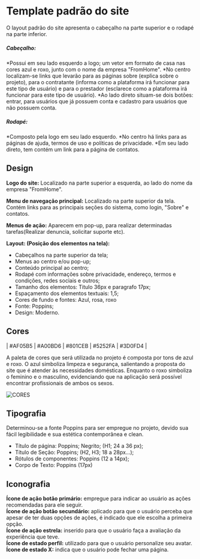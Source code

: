 # Template padrão do site

O layout padrão do site apresenta o cabeçalho na parte superior e o rodapé na parte inferior.<br>
<h5>Cabeçalho:</h5>
*Possui em seu lado esquerdo a logo; um vetor em formato de casa nas cores azul e roxo, junto com o nome da empresa "FromHome".
*No centro localizam-se links que levarão para as páginas sobre (explica sobre o projeto), para o contratante (informa como a plataforma irá funcionar para este tipo de usuário) e para o prestador (esclarece como a plataforma irá funcionar para este tipo de usuário).
*Ao lado direto situam-se dois botões: entrar, para usuários que já possuem conta e cadastro para usuários que não possuem conta.
<h5>Rodapé:</h5> 
*Composto pela logo em seu lado esquerdo.
*No centro há links para as páginas de ajuda, termos de uso e políticas de privacidade.
*Em seu lado direto, tem contém um link para a página de contatos.

## Design

**Logo do site:** Localizado na parte superior a esquerda, ao lado do nome da empresa "FromHome".

**Menu de navegação principal:** Localizado na parte superior da tela. Contém links para as principais seções do sistema, como login, "Sobre" e contatos.

**Menus de ação:** Aparecem em pop-up, para realizar determinadas tarefas(Realizar denuncia, solicitar suporte etc).

**Layout: (Posição dos elementos na tela):**
* Cabeçalhos na parte superior da tela;
* Menus ao centro e/ou pop-up;
* Conteúdo principal ao centro;
* Rodapé com informações sobre privacidade, endereço, termos e condições, redes sociais e outros;
* Tamanho dos elementos: Titulo 36px e paragrafo 17px;
* Espaçamento dos elementos textuais: 1,5; 
* Cores de fundo e fontes: Azul, rosa, roxo
* Fonte: Poppins;
* Design: Moderno.




## Cores


| #AF05B5 | #A00BD6 | #801CEB | #5252FA | #3D0FD4 |
<p>A paleta de cores que será utilizada no projeto é composta por tons de azul e roxo. O azul simboliza limpeza e segurança, salientando a proposta do site que é atender às necessidades domésticas. Enquanto o roxo simboliza o feminino e o masculino, evidenciando que na aplicação será possível encontrar profissionais de ambos os sexos.</p>

![CORES](https://github.com/ICEI-PUC-Minas-PCO-SI/pco-si-2023-2-p1-tiaw-t1-G1-FromHome/assets/139433754/1d063125-9f35-4590-bfff-91fd6eb6b248)


## Tipografia
Determinou-se a fonte Poppins para ser empregue no projeto, devido sua fácil legibilidade e sua estética contemporânea e clean.

* Título de página: Poppins; Negrito; (H1; 24 a 36 px);
* Título de Seção: Poppins; (H2, H3; 18 a 28px...);
* Rótulos de componentes: Poppins (12 a 14px);
* Corpo de Texto: Poppins (17px)




## Iconografia


**Ícone de ação  botão primário:** empregue para indicar ao usuário as ações recomendadas para ele seguir.<br>
**Ícone de ação botão secundário:** aplicado para que o usuário perceba que apesar de ter duas opções de ações, é indicado que ele escolha a primeira opção.<br>
**Ícone de ação estrela:** inserido para que o usuário faça a avaliação da experiência que teve.<br>
**Ícone de estado  perfil:** utilizado para que o usuário personalize seu avatar.<br>
**Ícone de estado X:** indica que o usuário pode fechar uma página.











